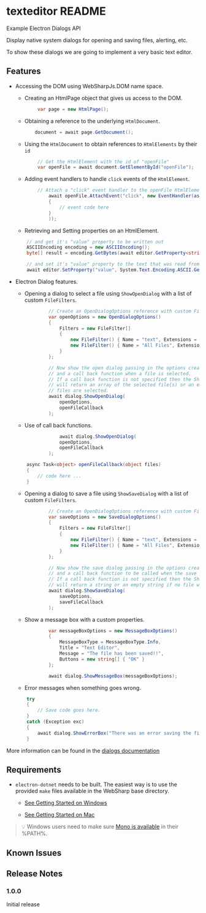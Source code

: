 # texteditor README

Example Electron Dialogs API

Display native system dialogs for opening and saving files, alerting, etc.

To show these dialogs we are going to implement a very basic text editor.

## Features

- Accessing the DOM using WebSharpJs.DOM name space.

    - Creating an HtmlPage object that gives us access to the DOM.

    ``` cs
            var page = new HtmlPage();
    ```
    - Obtaining a reference to the underlying `HtmlDocument`.

    ``` cs
           document = await page.GetDocument();
    ```
    - Using the `HtmlDocument` to obtain references to `HtmlElements` by their `id`
    ``` cs
            // Get the HtmlElement with the id of "openFile"
            var openFile = await document.GetElementById("openFile");
    ```
    - Adding event handlers to handle `click` events of the `HtmlElement`.

    ``` cs
            // Attach a "click" event handler to the openFile HtmlElement
                await openFile.AttachEvent("click", new EventHandler(async (sender, evt) =>
                {
                    // event code here
                }
                ));

    ```
    - Retrieving and Setting properties on an HtmlElement.

    ``` cs
        // and get it's "value" property to be written out
        ASCIIEncoding encoding = new ASCIIEncoding();
        byte[] result = encoding.GetBytes(await editor.GetProperty<string>("value"));
    ```

    ``` cs
        // and set it's "value" property to the text that was read from the file
        await editor.SetProperty("value", System.Text.Encoding.ASCII.GetString(result));

    ```

- Electron Dialog features.

    - Opening a dialog to select a file using `ShowOpenDialog` with a list of custom `FileFilters`.
    ``` cs
                // Create an OpenDialogOptions reference with custom FileFilters
                var openOptions = new OpenDialogOptions()
                {
                    Filters = new FileFilter[]
                    {
                        new FileFilter() { Name = "text", Extensions = new string[] {"txt"}},
                        new FileFilter() { Name = "All Files", Extensions = new string[] {"*"} }
                    }
                };

                // Now show the open dialog passing in the options created previously
                // and a call back function when a file is selected.
                // If a call back function is not specified then the ShowOpenDialog function
                // will return an array of the selected file(s) or an empty array if no
                // files are selected.
                await dialog.ShowOpenDialog(
                    openOptions,
                    openFileCallback
                );
    ```
    - Use of call back functions.
    ``` cs
                    await dialog.ShowOpenDialog(
                    openOptions,
                    openFileCallback
                );
    ```

    ``` cs
        async Task<object> openFileCallback(object files)
        {
            // code here ...
        }
 
    ```
    - Opening a dialog to save a file using `ShowSaveDialog` with a list of custom `FileFilters`.    

    ``` cs
                // Create an OpenDialogOptions reference with custom FileFilters
                var saveOptions = new SaveDialogOptions()
                {
                    Filters = new FileFilter[]
                    {
                        new FileFilter() { Name = "text", Extensions = new string[] {"txt"}},
                        new FileFilter() { Name = "All Files", Extensions = new string[] {"*"} }
                    }
                };

                // Now show the save dialog passing in the options created previously
                // and a call back function to be called when the save button is clicked.
                // If a call back function is not specified then the ShowSaveDialog function
                // will return a string or an empty string if no file was specified.
                await dialog.ShowSaveDialog(
                    saveOptions,
                    saveFileCallback
                );
    ```
    - Show a message box with a custom properties.

    ``` cs
                var messageBoxOptions = new MessageBoxOptions()
                {
                    MessageBoxType = MessageBoxType.Info,
                    Title = "Text Editor",
                    Message = "The file has been saved!!",
                    Buttons = new string[] { "OK" }
                };

                await dialog.ShowMessageBox(messageBoxOptions);    
    ```
    - Error messages when something goes wrong.

    ``` cs
        try
        {
            // Save code goes here.
        }
        catch (Exception exc)
        {
            await dialog.ShowErrorBox("There was an error saving the file.", exc.Message);
        }    
    ```

More information can be found in the [dialogs documentation](https://github.com/electron/electron/blob/master/docs/api/dialog.md)

## Requirements

   * `electron-dotnet` needs to be built.  The easiest way is to use the provided `make` files available in the WebSharp base directory.  
   
      * [See Getting Started on Windows](https://github.com/xamarin/WebSharp/blob/master/docs/getting-started/getting-started-dev-windows.md)
   
      * [See Getting Started on Mac](https://github.com/xamarin/WebSharp/blob/master/docs/getting-started/getting-started-dev-mac.md)

> :bulb: Windows users need to make sure [Mono is available](https://github.com/xamarin/WebSharp/blob/master/docs/getting-started/getting-started-dev-windows.md#setting-mono-path) in their %PATH%.

## Known Issues



## Release Notes



### 1.0.0

Initial release